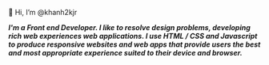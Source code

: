 👋 Hi, I’m @khanh2kjr

_**I'm a Front end Developer. I like to resolve design problems, developing rich web experiences web applications.
I use HTML / CSS and Javascript to produce responsive websites and web apps that provide users the best and most appropriate experience suited to their device and browser.**_

<!---
khanh2kjr/khanh2kjr is a ✨ special ✨ repository because its `README.md` (this file) appears on your GitHub profile.
You can click the Preview link to take a look at your changes.
--->
